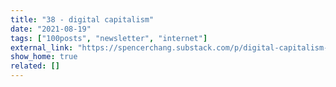 ```yaml
---
title: "38 - digital capitalism"
date: "2021-08-19"
tags: ["100posts", "newsletter", "internet"]
external_link: "https://spencerchang.substack.com/p/digital-capitalism-mini-38100"
show_home: true
related: []
---
```

